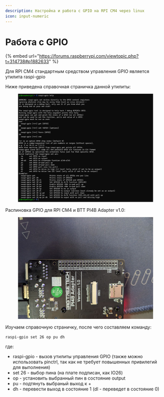 ```yaml
---
description: Настройка и работа с GPIO на RPI CM4 через linux
icon: input-numeric
---
```


# Работа с GPIO

{% embed url="https://forums.raspberrypi.com/viewtopic.php?t=314738#p1882633" %}

Для RPI CM4 стандартным средством управления GPIO является утилита raspi-gpio

Ниже приведена справочная страничка данной утилиты:

<figure><img src="../../../.gitbook/assets/изображение (303).png" alt=""><figcaption></figcaption></figure>

Распиновка GPIO для RPI CM4 и BTT PI4B Adapter v1.0:

<figure><img src="../../../.gitbook/assets/photo_2024-08-24_12-16-36.jpg" alt=""><figcaption></figcaption></figure>

Изучаем справочную страничку, после чего составляем команду:

```
raspi-gpio set 26 op pu dh
```

где:

* raspi-gpio - вызов утилиты управления GPIO (также можно использовать pinctrl, так как не требует повышенных привилегий для выполнения)
* set 26 - выбор пина (на плате подписан, как IO26)
* op - установить выбранный пин в состояние output
* pu - подтянуть выбраный выход к +
* dh - перевести выход в состояние 1 (dl - переведет в состояние 0)&#x20;


